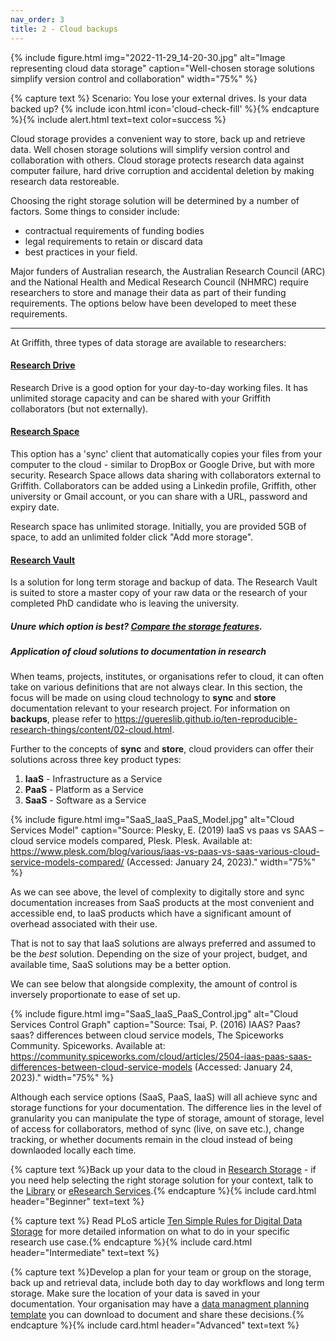 ```yaml
---
nav_order: 3
title: 2 - Cloud backups
---
```


{% include figure.html img="2022-11-29_14-20-30.jpg" alt="Image representing cloud data storage" caption="Well-chosen storage solutions simplify version control and collaboration" width="75%" %}

{% capture text %}
Scenario: You lose your external drives. Is your data backed up? {% include icon.html icon='cloud-check-fill' %}{% endcapture %}{% include alert.html text=text color=success %}

Cloud storage provides a convenient way to store, back up and retrieve data. Well chosen storage solutions will simplify version control and collaboration with others. Cloud storage protects research data against computer failure, hard drive corruption and accidental deletion by making research data restoreable. 

Choosing the right storage solution will be determined by a number of factors. Some things to consider include:

* contractual requirements of funding bodies 
* legal requirements to retain or discard data
* best practices in your field.

Major funders of Australian research, the Australian Research Council (ARC) and the National Health and Medical Research Council (NHMRC) require researchers to store and manage their data as part of their funding requirements.  The options below have been developed to meet these requirements.

---

At Griffith, three types of data storage are available to researchers:

#### [Research Drive](https://research-storage.griffith.edu.au/drive/)
Research Drive is a good option for your day-to-day working files. It has unlimited storage capacity and can be shared with your Griffith collaborators (but not externally).

#### [Research Space](https://research-storage.griffith.edu.au/space/manual/)

This option has a 'sync' client that automatically copies your files from your computer to the cloud - similar to DropBox or Google Drive, but with more security.
Research Space allows data sharing with collaborators external to Griffith. Collaborators can be added using a Linkedin profile, Griffith, other university or Gmail account, or you can share with a URL, password and expiry date. 

Research space has unlimited storage. Initially, you are provided 5GB of space, to add an unlimited folder click "Add more storage".

#### [Research Vault](https://research-storage.griffith.edu.au/vault/)

Is a solution for long term storage and backup of data. The Research Vault is suited to store a master copy of your raw data or the research of your completed PhD candidate who is leaving the university.

##### Unure which option is best? [Compare the storage features](https://research-storage.griffith.edu.au/compare).
<p>
</p>

##### Application of cloud solutions to documentation in research

When teams, projects, institutes, or organisations refer to cloud, it can often take on various definitions that are not always clear. In this section, the focus will be made on using cloud technology to **sync** and **store** documentation relevant to your research project. For information on **backups**, please refer to https://guereslib.github.io/ten-reproducible-research-things/content/02-cloud.html.

Further to the concepts of **sync** and **store**, cloud providers can offer their solutions across three key product types:
1. **IaaS** - Infrastructure as a Service
2. **PaaS** - Platform as a Service
3. **SaaS** - Software as a Service

{% include figure.html img="SaaS_IaaS_PaaS_Model.jpg" alt="Cloud Services Model" caption="Source: Plesky, E. (2019) IaaS vs paas vs SAAS – cloud service models compared, Plesk. Plesk. Available at: https://www.plesk.com/blog/various/iaas-vs-paas-vs-saas-various-cloud-service-models-compared/ (Accessed: January 24, 2023)." width="75%" %}

As we can see above, the level of complexity to digitally store and sync documentation increases from SaaS products at the most convenient and accessible end, to IaaS products which have a significant amount of overhead associated with their use.

That is not to say that IaaS solutions are always preferred and assumed to be the *best* solution. Depending on the size of your project, budget, and available time, SaaS solutions may be a better option. 

We can see below that alongside complexity, the amount of control is inversely proportionate to ease of set up. 

{% include figure.html img="SaaS_IaaS_PaaS_Control.jpg" alt="Cloud Services Control Graph" caption="Source: Tsai, P. (2016) IAAS? Paas? saas? differences between cloud service models, The Spiceworks Community. Spiceworks. Available at: https://community.spiceworks.com/cloud/articles/2504-iaas-paas-saas-differences-between-cloud-service-models (Accessed: January 24, 2023)." width="75%" %}

Although each service options (SaaS, PaaS, IaaS) will all achieve sync and storage functions for your documentation. The difference lies in the level of granularity you can manipulate the type of storage, amount of storage, level of access for collaborators, method of sync (live, on save etc.), change tracking, or whether documents remain in the cloud instead of being downlaoded locally each time.

{% capture text %}Back up your data to the cloud in [Research Storage](https://research-storage.griffith.edu.au/) - if you need help selecting the right storage solution for your context, talk to the [Library](https://www.griffith.edu.au/library/contact) or [eResearch Services](https://www.griffith.edu.au/eresearch-services#contact).{% endcapture %}{% include card.html header="Beginner" text=text %}

{% capture text %}
Read PLoS article [Ten Simple Rules for Digital Data Storage](https://journals.plos.org/ploscompbiol/article?id=10.1371/journal.pcbi.1005097) for more detailed information on what to do in your specific research use case.{% endcapture %}{% include card.html header="Intermediate" text=text %}

{% capture text %}Develop a plan for your team or group on the storage, back up and retrieval data, include both day to day workflows and long term storage. Make sure the location of your data is saved in your documentation. Your organisation may have a [data managment planning template](https://www.griffith.edu.au/__data/assets/word_doc/0024/1235256/20210107-Data-management-plan-template-and-examples.docx) you can download to document and share these decisions.{% endcapture %}{% include card.html header="Advanced" text=text %} 
